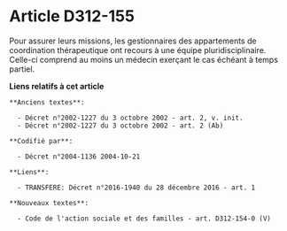 # Article D312-155

Pour assurer leurs missions, les gestionnaires des appartements de coordination thérapeutique ont recours à une équipe
pluridisciplinaire. Celle-ci comprend au moins un médecin exerçant le cas échéant à temps partiel.

**Liens relatifs à cet article**

	**Anciens textes**:

	  - Décret n°2002-1227 du 3 octobre 2002 - art. 2, v. init.
	  - Décret n°2002-1227 du 3 octobre 2002 - art. 2 (Ab)

	**Codifié par**:

	  - Décret n°2004-1136 2004-10-21

	**Liens**:

	  - TRANSFERE: Décret n°2016-1940 du 28 décembre 2016 - art. 1

	**Nouveaux textes**:

	  - Code de l'action sociale et des familles - art. D312-154-0 (V)
